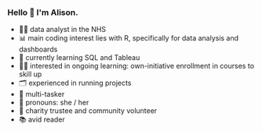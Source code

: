 ### Hello 👋 I'm Alison.

- :woman_office_worker: data analyst in the NHS
- :bar_chart: main coding interest lies with R, specifically for data analysis and dashboards 
- :green_book: currently learning SQL and Tableau
- :woman_student: interested in ongoing learning: own-initiative enrollment in courses to skill up
- :card_index_dividers: experienced in running projects
- :juggling_person: multi-tasker
- :rainbow: pronouns: she / her
- :busts_in_silhouette: charity trustee and community volunteer
- :books: avid reader 




<!--
**alison-edin/alison-edin** is a ✨ _special_ ✨ repository because its `README.md` (this file) appears on your GitHub profile.

Here are some ideas to get you started:

- 🔭 I’m currently working on ...

- 🌱 I’m currently learning ...
- 👯 I’m looking to collaborate on ...
- 🤔 I’m looking for help with ...
- 💬 Ask me about ...
- 📫 How to reach me: ...
- 😄 Pronouns: she / her
- ⚡ Fun fact: ...
-->
